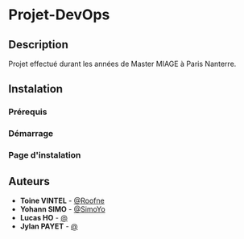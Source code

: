# Projet-DevOps

## Description

Projet effectué durant les années de Master MIAGE à Paris Nanterre.

## Instalation

### Prérequis

### Démarrage

### Page d'instalation

## Auteurs

* **Toine VINTEL** - [@Roofne](lien)
* **Yohann SIMO** - [@SimoYo](lien)
* **Lucas HO** - [@](lien)
* **Jylan PAYET** - [@](lien)
